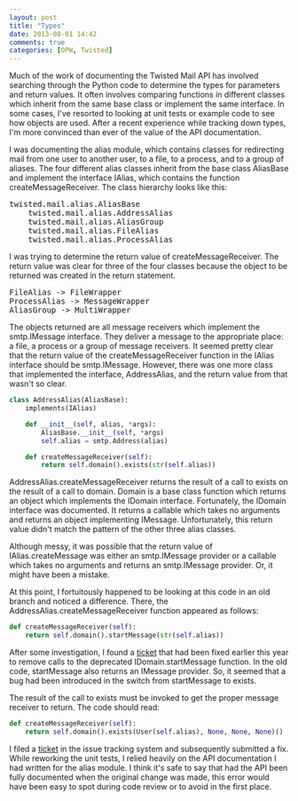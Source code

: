 ```yaml
---
layout: post
title: "Types"
date: 2013-08-01 14:42
comments: true
categories: [OPW, Twisted]
---
```



Much of the work of documenting the Twisted Mail API has involved searching
through the Python code to determine the types for parameters and return values.
It often involves comparing functions in different classes which inherit from
the same base class or implement the same interface.
In some cases, I've resorted to looking at unit tests or example code to see 
how objects are used.
After a recent experience while tracking down types, I'm more convinced than 
ever of the value of the API documentation.

I was documenting the alias module, which contains classes for redirecting mail
from one user to another user, to a file, to a process, and to a group of 
aliases. The four different alias classes inherit from the base class AliasBase 
and implement the interface IAlias, which contains the function 
createMessageReceiver.
The class hierarchy looks like this:

<pre>
twisted.mail.alias.AliasBase
    twisted.mail.alias.AddressAlias
    twisted.mail.alias.AliasGroup
    twisted.mail.alias.FileAlias
    twisted.mail.alias.ProcessAlias
</pre>

I was trying to determine the return value of createMessageReceiver.
The return value was clear for three of the four classes because the object 
to be returned was created in the return statement.

<pre>
FileAlias -> FileWrapper 
ProcessAlias -> MessageWrapper   
AliasGroup -> MultiWrapper 
</pre>

The objects returned are all message receivers which implement the 
smtp.IMessage interface.  They deliver a message to the appropriate place:
a file, a process or a group of message receivers.
It seemed pretty clear that the return value of the createMessageReceiver
function in the IAlias interface should be smtp.IMessage.
However, there was one more class that implemented the interface, AddressAlias,
and the return value from that wasn't so clear.

``` python
class AddressAlias(AliasBase):
    implements(IAlias)

    def __init__(self, alias, *args):
        AliasBase.__init__(self, *args)
        self.alias = smtp.Address(alias)

    def createMessageReceiver(self):
        return self.domain().exists(str(self.alias))
```

AddressAlias.createMessageReceiver returns the result of a call to exists on the
result of a call to domain.
Domain is a base class function which returns an object which implements the 
IDomain interface.
Fortunately, the IDomain interface was documented.
It returns a callable which takes no arguments and returns an object
implementing IMessage.
Unfortunately, this return value didn't match the pattern of the other three 
alias classes.

Although messy, it was possible that the return value of IAlias.createMessage
was either an smtp.IMessage provider or a callable which takes no arguments and
returns an smtp.IMessage provider.
Or, it might have been a mistake.

At this point, I fortuitously happened to be looking at this code in an old 
branch and noticed a difference. There, the AddressAlias.createMessageReceiver
function appeared as follows:

``` python
def createMessageReceiver(self): 
    return self.domain().startMessage(str(self.alias)) 
```

After some investigation, I found a
[ticket](https://twistedmatrix.com/trac/ticket/4151#4151) that had been fixed 
earlier this year to remove calls to the deprecated IDomain.startMessage
function.
In the old code, startMessage also returns an IMessage provider.
So, it seemed that a bug had been introduced in the switch from startMessage 
to exists.

The result of the call to exists must be invoked to get the proper message
receiver to return. The code should read: 

``` python
def createMessageReceiver(self): 
    return self.domain().exists(User(self.alias), None, None, None)()
```

I filed a [ticket](https://twistedmatrix.com/trac/ticket/6638#6638) in the 
issue tracking system and subsequently submitted a fix. 
While reworking the unit tests, I relied heavily on the API documentation I had
written for the alias module.
I think it's safe to say that had the API been fully documented when the 
original change was made, this error would have been easy to spot during code 
review or to avoid in the first place.



